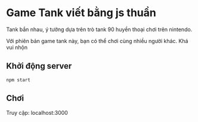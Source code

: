 # Game Tank viết bằng js thuần
Tank bắn nhau, ý tưởng dựa trên trò tank 90 huyền thoại chơi trên nintendo.

Với phiên bản game tank này, bạn có thể chơi cùng nhiều người khác.
Khá vui nhộn

## Khởi động server
```
npm start
```

## Chơi
Truy cập: localhost:3000
